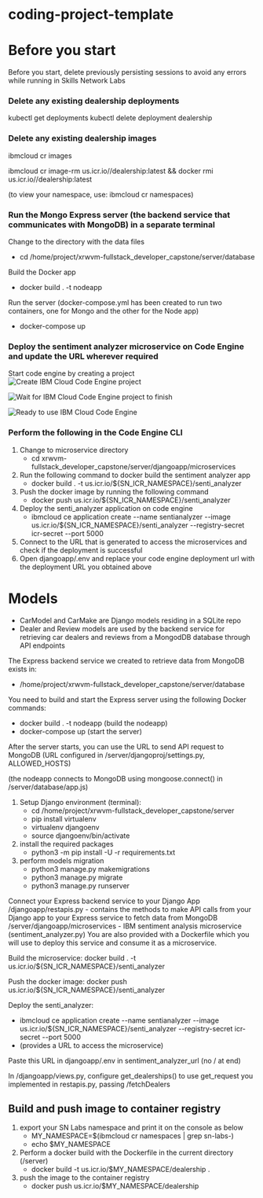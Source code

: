 # coding-project-template

# Before you start
Before you start, delete previously persisting sessions to avoid any errors while running in Skills Network Labs
### Delete any existing dealership deployments
kubectl get deployments
kubectl delete deployment dealership
### Delete any existing dealership images
ibmcloud cr images

ibmcloud cr image-rm us.icr.io/<your sn labs namespace>/dealership:latest && docker rmi us.icr.io/<your sn labs namespace>/dealership:latest

(to view your namespace, use: ibmcloud cr namespaces)

### Run the Mongo Express server (the backend service that communicates with MongoDB) in a separate terminal
Change to the directory with the data files
- cd /home/project/xrwvm-fullstack_developer_capstone/server/database

Build the Docker app
- docker build . -t nodeapp

Run the server (docker-compose.yml has been created to run two containers, one for Mongo and the other for the Node app)
- docker-compose up

### Deploy the sentiment analyzer microservice on Code Engine and update the URL wherever required
Start code engine by creating a project
![Create IBM Cloud Code Engine project](https://cf-courses-data.s3.us.cloud-object-storage.appdomain.cloud/IBMSkillsNetwork-CD0321EN-Coursera/labs/v2/m3/images/code_engine_create.png)

![Wait for IBM Cloud Code Engine project to finish](https://cf-courses-data.s3.us.cloud-object-storage.appdomain.cloud/IBMSkillsNetwork-CD0321EN-Coursera/labs/v2/m3/images/code_engine_prep.png)

![Ready to use IBM Cloud Code Engine](https://cf-courses-data.s3.us.cloud-object-storage.appdomain.cloud/IBMSkillsNetwork-CD0321EN-Coursera/labs/v2/m3/images/start_CE_CLI.png)

### Perform the following in the Code Engine CLI
1. Change to microservice directory
	- cd xrwvm-fullstack_developer_capstone/server/djangoapp/microservices
2. Run the following command to docker build the sentiment analyzer app
	- docker build . -t us.icr.io/${SN_ICR_NAMESPACE}/senti_analyzer
3. Push the docker image by running the following command
	- docker push us.icr.io/${SN_ICR_NAMESPACE}/senti_analyzer
4. Deploy the senti_analyzer application on code engine
	- ibmcloud ce application create --name sentianalyzer --image us.icr.io/${SN_ICR_NAMESPACE}/senti_analyzer --registry-secret icr-secret --port 5000
5. Connect to the URL that is generated to access the microservices and check if the deployment is successful
6. Open djangoapp/.env and replace your code engine deployment url with the deployment URL you obtained above


# Models
- CarModel and CarMake are Django models residing in a SQLite repo
- Dealer and Review models are used by the backend service for retrieving car dealers and reviews from a MongodDB database through API endpoints

The Express backend service we created to retrieve data from MongoDB exists in:
- /home/project/xrwvm-fullstack_developer_capstone/server/database

You need to build and start the Express server using the following Docker commands:
- docker build . -t nodeapp	(build the nodeapp)
- docker-compose up		      (start the server)

After the server starts, you can use the URL to send API request to MongoDB (URL configured in /server/djangoproj/settings.py, ALLOWED_HOSTS)

(the nodeapp connects to MongoDB using mongoose.connect() in /server/database/app.js)

1. Setup Django environment (terminal):
	- cd /home/project/xrwvm-fullstack_developer_capstone/server
 	- pip install virtualenv
	- virtualenv djangoenv
   	- source djangoenv/bin/activate
3. install the required packages
	- python3 -m pip install -U -r requirements.txt
4. perform models migration
	- python3 manage.py makemigrations
	- python3 manage.py migrate
	- python3 manage.py runserver

Connect your Express backend service to your Django App
/djangoapp/restapis.py - contains the methods to make API calls from your Django app to your Express service to fetch data from MongoDB
/server/djangoapp/microservices - IBM sentiment analysis microservice (sentiment_analyzer.py)
You are also provided with a Dockerfile which you will use to deploy this service and consume it as a microservice.

Build the microservice: docker build . -t us.icr.io/${SN_ICR_NAMESPACE}/senti_analyzer

Push the docker image: docker push us.icr.io/${SN_ICR_NAMESPACE}/senti_analyzer

Deploy the senti_analyzer:
- ibmcloud ce application create --name sentianalyzer --image us.icr.io/${SN_ICR_NAMESPACE}/senti_analyzer --registry-secret icr-secret --port 5000
- (provides a URL to access the microservice)

Paste this URL in djangoapp/.env in sentiment_analyzer_url (no / at end)

In /djangoapp/views.py, configure get_dealerships() to use get_request you implemented in restapis.py, passing /fetchDealers

## Build and push image to container registry
1. export your SN Labs namespace and print it on the console as below
	- MY_NAMESPACE=$(ibmcloud cr namespaces | grep sn-labs-)
	- echo $MY_NAMESPACE
2. Perform a docker build with the Dockerfile in the current directory (/server)
	- docker build -t us.icr.io/$MY_NAMESPACE/dealership .
3. push the image to the container registry
	- docker push us.icr.io/$MY_NAMESPACE/dealership

